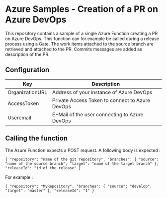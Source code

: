 # Azure Samples - Creation of a PR on Azure DevOps

This repository contains a sample of a single Azure Function creating a PR on Azure DevOps. This function can for example be called during a release process using a Gate. The work items attached to the source branch are retrieved and attached to the PR. Commits messages are added as description of the PR.

## Configuration

| Key | Description |
| --- | --- |
| OrganizationURL | Address of your instance of Azure DevOps |
| AccessToken | Private Access Token to connect to Azure DevOps |
| Useremail | E-Mail of the user connecting to Azure DevOps |

## Calling the function

The Azure Function expects a POST request. A following body is expected :

`
{
	"repository": "name of the git repository",
	"branches": {
		"source": "name of the source branch",
		"target": "name of the target branch"
	},
	"releaseId": "id of the release"
}
`

For example : 

`
{
	"repository": "MyRepository",
	"branches": {
		"source": "develop",
		"target": "master"
	},
	"releaseId": "1"
}
`